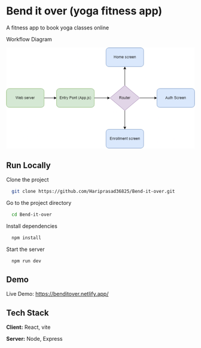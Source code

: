 
# Bend it over (yoga fitness app)

A fitness app to book yoga classes online

Workflow Diagram

![worflow](https://github.com/Hariprasad36825/Bend-it-over/blob/master/readme%20images/workflow.png)
## Run Locally

Clone the project

```bash
  git clone https://github.com/Hariprasad36825/Bend-it-over.git
```

Go to the project directory

```bash
  cd Bend-it-over
```

Install dependencies

```bash
  npm install
```

Start the server

```bash
  npm run dev
```


## Demo

Live Demo: https://benditover.netlify.app/
## Tech Stack

**Client:** React, vite

**Server:** Node, Express

